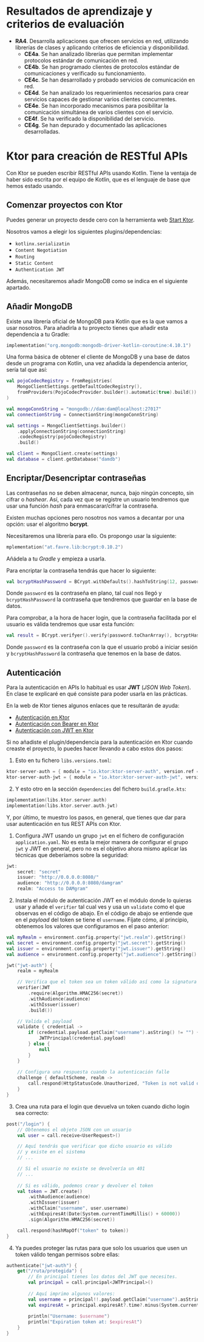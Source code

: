 # Resultados de aprendizaje y criterios de evaluación

- **RA4**. Desarrolla aplicaciones que ofrecen servicios en red, utilizando librerías de clases y aplicando criterios de eficiencia y disponibilidad.
  - **CE4a**. Se han analizado librerías que permitan implementar protocolos estándar de comunicación en red.
  - **CE4b**. Se han programado clientes de protocolos estándar de comunicaciones y verificado su funcionamiento.
  - **CE4c**. Se han desarrollado y probado servicios de comunicación en red.
  - **CE4d**. Se han analizado los requerimientos necesarios para crear servicios capaces de gestionar varios clientes concurrentes.
  - **CE4e**. Se han incorporado mecanismos para posibilitar la comunicación simultánea de varios clientes con el servicio.
  - **CE4f**. Se ha verificado la disponibilidad del servicio.
  - **CE4g**. Se han depurado y documentado las aplicaciones desarrolladas.
  

# Ktor para creación de RESTful APIs

Con Ktor se pueden escribir RESTful APIs usando Kotlin. Tiene la ventaja de haber sido escrita por el equipo de Kotlin, que es el lenguaje de base que hemos estado usando.

## Comenzar proyectos con Ktor

Puedes generar un proyecto desde cero con la herramienta web [Start Ktor](https://start.ktor.io/settings).

Nosotros vamos a elegir los siguientes plugins/dependencias:

- `kotlinx.serializatin`
- `Content Negotiation`
- `Routing`
- `Static Content`
- `Authentication JWT`

Además, necesitaremos añadir MongoDB como se indica en el siguiente apartado.

## Añadir MongoDB

Existe una librería oficial de MongoDB para Kotlin que es la que vamos a usar nosotros. Para añadirla a tu proyecto tienes que añadir esta dependencia a tu Gradle:

```kotlin
implementation("org.mongodb:mongodb-driver-kotlin-coroutine:4.10.1")
```

Una forma básica de obtener el cliente de MongoDB y una base de datos desde un programa con Kotlin, una vez añadida la dependencia anterior, sería tal que así:

```kotlin
val pojoCodecRegistry = fromRegistries(
    MongoClientSettings.getDefaultCodecRegistry(),
    fromProviders(PojoCodecProvider.builder().automatic(true).build())
)

val mongoConnString = "mongodb://dam:dam@localhost:27017"
val connectionString = ConnectionString(mongoConnString)

val settings = MongoClientSettings.builder()
    .applyConnectionString(connectionString)
    .codecRegistry(pojoCodecRegistry)
    .build()

val client = MongoClient.create(settings)
val database = client.getDatabase("damdb")
```

## Encriptar/Desencriptar contraseñas

Las contraseñas no se deben almacenar, nunca, bajo ningún concepto, sin cifrar o *hashear*. Así, cada vez que se registre un usuario tendremos que usar una función *hash* para enmascarar/cifrar la contraseña.

Existen muchas opciones pero nosotros nos vamos a decantar por una opción: usar el algoritmo **bcrypt**.

Necesitaremos una librería para ello. Os propongo usar la siguiente:

```kotlin
mplementation("at.favre.lib:bcrypt:0.10.2")
```

Añádela a tu *Gradle* y empieza a usarla.

Para encriptar la contraseña tendrás que hacer lo siguiente:

```kotlin
val bcryptHashPassword = BCrypt.withDefaults().hashToString(12, password.toCharArray());
```

Donde `password` es la contraseña en plano, tal cual nos llegó y `bcryptHashPassword` la contraseña que tendremos que guardar en la base de datos.

Para comprobar, a la hora de hacer login, que la contraseña facilitada por el usuario es válida tendremos que usar esta función:

```kotlin
val result = BCrypt.verifyer().verify(password.toCharArray(), bcryptHashPassword);
```

Donde `password` es la contraseña con la que el usuario probó a iniciar sesión y `bcryptHashPassword` la contraseña que tenemos en la base de datos.

## Autenticación

Para la autenticación en APIs lo habitual es usar **JWT** (*JSON Web Token*). En clase te explicaré en qué consiste para poder usarla en las prácticas.

En la web de Ktor tienes algunos enlaces que te resultarán de ayuda:

- [Autenticación en Ktor](https://ktor.io/docs/server-auth.html)
- [Autenticación con Bearer en Ktor](https://ktor.io/docs/server-bearer-auth.html)
- [Autenticación con JWT en Ktor](https://ktor.io/docs/server-jwt.html)

Si no añadiste el plugin/dependencia para la autenticación en Ktor cuando creaste el proyecto, lo puedes hacer llevando a cabo estos dos pasos:

1. Esto en tu fichero `libs.versions.toml`:

```kotlin
ktor-server-auth = { module = "io.ktor:ktor-server-auth", version.ref = "ktor-version" }
ktor-server-auth-jwt = { module = "io.ktor:ktor-server-auth-jwt", version.ref = "ktor-version" }
```

2. Y esto otro en la sección `dependencies` del fichero `build.gradle.kts`:

```kotlin
implementation(libs.ktor.server.auth)
implementation(libs.ktor.server.auth.jwt)
```

Y, por último, te muestro los pasos, en general, que tienes que dar para usar autenticación en tus REST APIs con Ktor.

1. Configura JWT usando un grupo `jwt` en el fichero de configuración `application.yaml`. No es esta la mejor manera de configurar el grupo `jwt` y JWT en general, pero no es el objetivo ahora mismo aplicar las técnicas que deberíamos sobre la seguridad:

```kotlin
jwt:
    secret: "secret"
    issuer: "http://0.0.0.0:8080/"
    audience: "http://0.0.0.0:8080/damgram"
    realm: "Access to DAMgram"
```

2. Instala el módulo de autenticación JWT en el módulo donde lo quieras usar y añade el `verifier` tal cual ves y usa un `validate` como el que observas en el código de abajo. En el código de abajo se entiende que en el *payload* del token se tiene el `username`. Fíjate cómo, al principio, obtenemos los valores que configuramos en el paso anterior:

```kotlin
val myRealm = environment.config.property("jwt.realm").getString()
val secret = environment.config.property("jwt.secret").getString()
val issuer = environment.config.property("jwt.issuer").getString()
val audience = environment.config.property("jwt.audience").getString()

jwt("jwt-auth") {
    realm = myRealm

    // Verifica que el token sea un token válido así como la signatura
    verifier(JWT
        .require(Algorithm.HMAC256(secret))
        .withAudience(audience)
        .withIssuer(issuer)
        .build())

    // Valida el payload
    validate { credential ->
        if (credential.payload.getClaim("username").asString() != "") {
            JWTPrincipal(credential.payload)
        } else {
            null
        }
    }
    
    // Configura una respuesta cuando la autenticación falle
    challenge { defaultScheme, realm ->
        call.respond(HttpStatusCode.Unauthorized, "Token is not valid or has expired")
    }
}
```

3. Crea una ruta para el login que devuelva un token cuando dicho login sea correcto:

```kotlin
post("/login") {
    // Obtenemos el objeto JSON con un usuario
    val user = call.receive<UserRequest>()

    // Aquí tendrás que verificar que dicho usuario es válido
    // y existe en el sistema
    // ...

    // Si el usuario no existe se devolvería un 401
    // ...
    
    // Si es válido, podemos crear y devolver el token
    val token = JWT.create()
        .withAudience(audience)
        .withIssuer(issuer)
        .withClaim("username", user.username)
        .withExpiresAt(Date(System.currentTimeMillis() + 60000))
        .sign(Algorithm.HMAC256(secret))

    call.respond(hashMapOf("token" to token))
}
```

4. Ya puedes proteger las rutas para que solo los usuarios que usen un token válido tengan permisos sobre ellas:

```kotlin
authenticate("jwt-auth") {
    get("/ruta/protegida") {
        // En principal tienes los datos del JWT que necesites.
        val principal = call.principal<JWTPrincipal>()
        
        // Aquí imprimo algunos valores:
        val username = principal!!.payload.getClaim("username").asString()
        val expiresAt = principal.expiresAt?.time?.minus(System.currentTimeMillis())
        
        println("Username: $username")
        println("Expiration token at: $expiresAt")
    }
}
```
